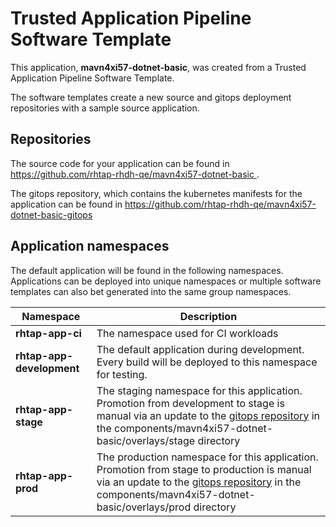 # Trusted Application Pipeline Software Template

This application, **mavn4xi57-dotnet-basic**, was created from a Trusted Application Pipeline Software Template.

The software templates create a new source and gitops deployment repositories with a sample source application. 

## Repositories

The source code for your application can be found in [https://github.com/rhtap-rhdh-qe/mavn4xi57-dotnet-basic ](https://github.com/rhtap-rhdh-qe/mavn4xi57-dotnet-basic ).
 
The gitops repository, which contains the kubernetes manifests for the application can be found in 
[https://github.com/rhtap-rhdh-qe/mavn4xi57-dotnet-basic-gitops ](https://github.com/rhtap-rhdh-qe/mavn4xi57-dotnet-basic-gitops ) 

## Application namespaces 

The default application will be found in the following namespaces. Applications can be deployed into unique namespaces or multiple software templates can also bet generated into the same group namespaces.  

|  Namespace   |  Description   |  
| -------- | -------- |
| **rhtap-app-ci** | The namespace used for CI workloads |
| **rhtap-app-development** | The default application during development. Every build will be deployed to this namespace for testing. |
| **rhtap-app-stage** | The staging namespace for this application. Promotion from development to stage is manual via an update to the [gitops repository](https://github.com/rhtap-rhdh-qe/mavn4xi57-dotnet-basic-gitops ) in the components/mavn4xi57-dotnet-basic/overlays/stage directory |
| **rhtap-app-prod** | The production namespace for this application. Promotion from stage to production is manual via an update to the [gitops repository](https://github.com/rhtap-rhdh-qe/mavn4xi57-dotnet-basic-gitops ) in the components/mavn4xi57-dotnet-basic/overlays/prod directory |